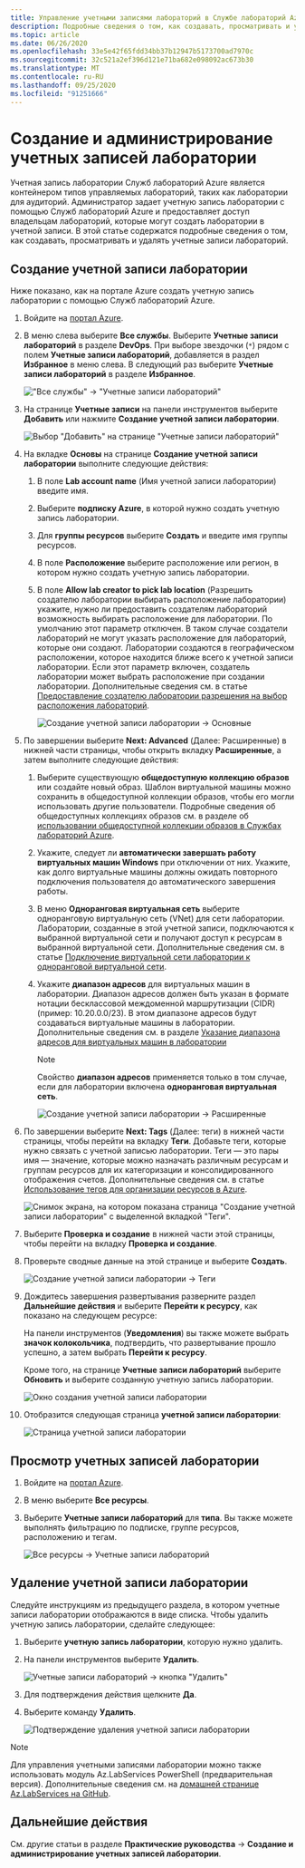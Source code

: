 ```yaml
---
title: Управление учетными записями лабораторий в Службе лабораторий Azure | Документация Майкрософт
description: Подробные сведения о том, как создавать, просматривать и удалять учетные записи лабораторий в подписке Azure.
ms.topic: article
ms.date: 06/26/2020
ms.openlocfilehash: 33e5e42f65fdd34bb37b12947b5173700ad7970c
ms.sourcegitcommit: 32c521a2ef396d121e71ba682e098092ac673b30
ms.translationtype: MT
ms.contentlocale: ru-RU
ms.lasthandoff: 09/25/2020
ms.locfileid: "91251666"
---
```

# <a name="create-and-manage-lab-accounts"></a>Создание и администрирование учетных записей лаборатории
Учетная запись лаборатории Служб лабораторий Azure является контейнером типов управляемых лабораторий, таких как лаборатории для аудиторий. Администратор задает учетную запись лаборатории с помощью Служб лабораторий Azure и предоставляет доступ владельцам лабораторий, которые могут создать лаборатории в учетной записи. В этой статье содержатся подробные сведения о том, как создавать, просматривать и удалять учетные записи лабораторий.

## <a name="create-a-lab-account"></a>Создание учетной записи лаборатории
Ниже показано, как на портале Azure создать учетную запись лаборатории с помощью Служб лабораторий Azure. 

1. Войдите на [портал Azure](https://portal.azure.com).
2. В меню слева выберите **Все службы**. Выберите **Учетные записи лабораторий** в разделе **DevOps**. При выборе звездочки (`*`) рядом с полем **Учетные записи лабораторий**, добавляется в раздел **Избранное** в меню слева. В следующий раз выберите **Учетные записи лабораторий** в разделе **Избранное**.

    !["Все службы" -> "Учетные записи лабораторий"](./media/tutorial-setup-lab-account/select-lab-accounts-service.png)
3. На странице **Учетные записи** на панели инструментов выберите **Добавить** или нажмите **Создание учетной записи лаборатории**. 

    ![Выбор "Добавить" на странице "Учетные записи лабораторий"](./media/tutorial-setup-lab-account/add-lab-account-button.png)
4. На вкладке **Основы** на странице **Создание учетной записи лаборатории** выполните следующие действия: 
    1. В поле **Lab account name** (Имя учетной записи лаборатории) введите имя. 
    2. Выберите **подписку Azure**, в которой нужно создать учетную запись лаборатории.
    3. Для **группы ресурсов** выберите **Создать** и введите имя группы ресурсов.
    4. В поле **Расположение** выберите расположение или регион, в котором нужно создать учетную запись лаборатории.
    5. В поле **Allow lab creator to pick lab location** (Разрешить создателю лаборатории выбирать расположение лаборатории) укажите, нужно ли предоставить создателям лабораторий возможность выбирать расположение для лаборатории. По умолчанию этот параметр отключен. В таком случае создатели лабораторий не могут указать расположение для лабораторий, которые они создают. Лаборатории создаются в географическом расположении, которое находится ближе всего к учетной записи лаборатории. Если этот параметр включен, создатель лаборатории может выбрать расположение при создании лаборатории. Дополнительные сведения см. в статье [Предоставление создателю лаборатории разрешения на выбор расположения лабораторий](allow-lab-creator-pick-lab-location.md). 

        ![Создание учетной записи лаборатории -> Основные](./media/how-to-manage-lab-accounts/create-lab-account-basics.png)
5. По завершении выберите **Next: Advanced** (Далее: Расширенные) в нижней части страницы, чтобы открыть вкладку **Расширенные**, а затем выполните следующие действия: 
    1. Выберите существующую **общедоступную коллекцию образов** или создайте новый образ. Шаблон виртуальной машины можно сохранить в общедоступной коллекции образов, чтобы его могли использовать другие пользователи. Подробные сведения об общедоступных коллекциях образов см. в разделе об [использовании общедоступной коллекции образов в Службах лабораторий Azure](how-to-use-shared-image-gallery.md).
    2. Укажите, следует ли **автоматически завершать работу виртуальных машин Windows** при отключении от них. Укажите, как долго виртуальные машины должны ожидать повторного подключения пользователя до автоматического завершения работы. 
    3. В меню **Одноранговая виртуальная сеть** выберите одноранговую виртуальную сеть (VNet) для сети лаборатории. Лаборатории, созданные в этой учетной записи, подключаются к выбранной виртуальной сети и получают доступ к ресурсам в выбранной виртуальной сети. Дополнительные сведения см. в статье [Подключение виртуальной сети лаборатории к одноранговой виртуальной сети](how-to-connect-peer-virtual-network.md).    
    8. Укажите **диапазон адресов** для виртуальных машин в лаборатории. Диапазон адресов должен быть указан в формате нотации бесклассовой междоменной маршрутизации (CIDR) (пример: 10.20.0.0/23). В этом диапазоне адресов будут создаваться виртуальные машины в лаборатории. Дополнительные сведения см. в разделе [Указание диапазона адресов для виртуальных машин в лаборатории](how-to-connect-peer-virtual-network.md#specify-an-address-range-for-vms-in-the-lab-account)  

        > [!NOTE]
        > Свойство **диапазон адресов** применяется только в том случае, если для лаборатории включена **одноранговая виртуальная сеть**.

        ![Создание учетной записи лаборатории -> Расширенные](./media/how-to-manage-lab-accounts/create-lab-account-advanced.png)  
6. По завершении выберите **Next: Tags** (Далее: теги) в нижней части страницы, чтобы перейти на вкладку **Теги**. Добавьте теги, которые нужно связать с учетной записью лаборатории. Теги — это пары имя — значение, которые можно назначать различным ресурсам и группам ресурсов для их категоризации и консолидированного отображения счетов. Дополнительные сведения см. в статье [Использование тегов для организации ресурсов в Azure](../azure-resource-manager/management/tag-resources.md).

    ![Снимок экрана, на котором показана страница "Создание учетной записи лаборатории" с выделенной вкладкой "Теги".](./media/how-to-manage-lab-accounts/create-lab-account-tags.png)
7. Выберите **Проверка и создание** в нижней части этой страницы, чтобы перейти на вкладку **Проверка и создание**. 
4. Проверьте сводные данные на этой странице и выберите **Создать**. 

    ![Создание учетной записи лаборатории -> Теги](./media/how-to-manage-lab-accounts/create-lab-account-review-create.png)
5. Дождитесь завершения развертывания разверните раздел **Дальнейшие действия** и выберите **Перейти к ресурсу**, как показано на следующем ресурсе: 

    На панели инструментов (**Уведомления**) вы также можете выбрать **значок колокольчика**, подтвердить, что развертывание прошло успешно, а затем выбрать **Перейти к ресурсу**. 

    Кроме того, на странице **Учетные записи лабораторий** выберите **Обновить** и выберите созданную учетную запись лаборатории. 

    ![Окно создания учетной записи лаборатории](./media/tutorial-setup-lab-account/go-to-lab-account.png)    
6. Отобразится следующая страница **учетной записи лаборатории**:

    ![Страница учетной записи лаборатории](./media/tutorial-setup-lab-account/lab-account-page.png)

## <a name="view-lab-accounts"></a>Просмотр учетных записей лаборатории
1. Войдите на [портал Azure](https://portal.azure.com).
2. В меню выберите **Все ресурсы**. 
3. Выберите **Учетные записи лабораторий** для **типа**. 
    Вы также можете выполнять фильтрацию по подписке, группе ресурсов, расположению и тегам. 

    ![Все ресурсы -> Учетные записи лабораторий](./media/how-to-manage-lab-accounts/all-resources-lab-accounts.png)


## <a name="delete-a-lab-account"></a>Удаление учетной записи лаборатории
Следуйте инструкциям из предыдущего раздела, в котором учетные записи лаборатории отображаются в виде списка. Чтобы удалить учетную запись лаборатории, сделайте следующее: 

1. Выберите **учетную запись лаборатории**, которую нужно удалить. 
2. На панели инструментов выберите **Удалить**. 

    ![Учетные записи лабораторий -> кнопка "Удалить"](./media/how-to-manage-lab-accounts/delete-button.png)
1. Для подтверждения действия щелкните **Да**.
1. Выберите команду **Удалить**. 

    ![Подтверждение удаления учетной записи лаборатории](./media/how-to-manage-lab-accounts/delete-lab-account-confirmation.png)

> [!NOTE]
> Для управления учетными записями лаборатории можно также использовать модуль Az.LabServices PowerShell (предварительная версия). Дополнительные сведения см. на [домашней странице Az.LabServices на GitHub](https://github.com/Azure/azure-devtestlab/tree/master/samples/ClassroomLabs/Modules/Library).

## <a name="next-steps"></a>Дальнейшие действия
См. другие статьи в разделе **Практические руководства** -> **Создание и администрирование учетных записей лаборатории**. 